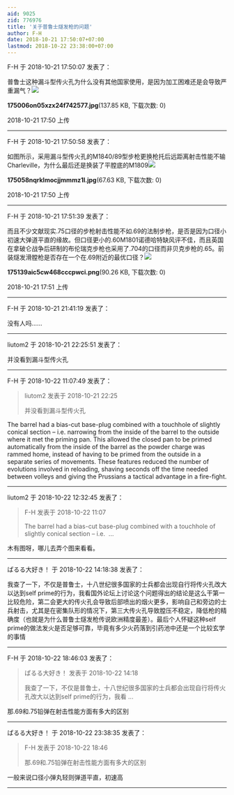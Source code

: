 ```yaml
---
aid: 9025
zid: 776976
title: '关于普鲁士燧发枪的问题'
author: F-H
date: 2018-10-21 17:50:07+07:00
lastmod: 2018-10-22 23:38:00+07:00
---
```


F-H 于 2018-10-21 17:50:07 发表了：

普鲁士这种漏斗型传火孔为什么没有其他国家使用，是因为加工困难还是会导致严重漏气？![](https://cdn.jsdelivr.net/gh/lzjluzijie/beichao@main/static/img/175006on05xzx24f742577.jpg)



**175006on05xzx24f742577.jpg**(137.85 KB, 下载次数: 0)



2018-10-21 17:50 上传

---------

F-H 于 2018-10-21 17:50:58 发表了：

如图所示，采用漏斗型传火孔的M1840/89型步枪更换枪托后远距离射击性能不输Charleville，为什么最后还是换装了平膛底的M1809![](https://cdn.jsdelivr.net/gh/lzjluzijie/beichao@main/static/img/175058nqrklmocjjmmmz1l.jpg)



**175058nqrklmocjjmmmz1l.jpg**(67.63 KB, 下载次数: 0)



2018-10-21 17:50 上传

---------

F-H 于 2018-10-21 17:51:39 发表了：

而且不少文献现实.75口径的步枪射击性能不如.69的法制步枪，是否是因为口径小初速大弹道平直的缘故。但口径更小的.60M1801诺德哈特缺风评不佳，而且英国在拿破仑战争后研制的布伦瑞克步枪也采用了.704的口径而非贝克步枪的.65。前装燧发滑膛枪是否存在一个在.69附近的最优口径？![](https://cdn.jsdelivr.net/gh/lzjluzijie/beichao@main/static/img/175139aic5cw468cccpwci.png)



**175139aic5cw468cccpwci.png**(90.26 KB, 下载次数: 0)



2018-10-21 17:51 上传

---------

F-H 于 2018-10-21 21:41:19 发表了：

没有人吗......

---------

liutom2 于 2018-10-21 22:25:51 发表了：

并没看到漏斗型传火孔

---------

F-H 于 2018-10-22 11:07:49 发表了：

> liutom2 发表于 2018-10-21 22:25
> 
> 并没看到漏斗型传火孔



The barrel had a bias-cut base-plug combined with a touchhole of slightly conical section – i.e. narrowing from the inside of the barrel to the outside where it met the priming pan. This allowed the closed pan to be primed automatically from the inside of the barrel as the powder charge was rammed home, instead of having to be primed from the outside in a separate series of movements. These features reduced the number of evolutions involved in reloading, shaving seconds off the time needed between volleys and giving the Prussians a tactical advantage in a fire-fight.

---------

liutom2 于 2018-10-22 12:32:45 发表了：

> F-H 发表于 2018-10-22 11:07
> 
> The barrel had a bias-cut base-plug combined with a touchhole of slightly conical section – i.e.  ...



木有图呀，哪儿去弄个图来看看。

---------

ぱるる大好き！ 于 2018-10-22 14:18:38 发表了：

我查了一下，不仅是普鲁士，十八世纪很多国家的士兵都会出现自行将传火孔改大以达到self prime的行为，我看国外论坛上讨论这个问题得出的结论是这么干第一比较危险，第二会更大的传火孔会导致后部喷出的烟火更多，影响自己和旁边的士兵射击，尤其是在密集队形的情况下，第三大传火孔导致膛压不稳定，降低枪的精确度（也就是为什么普鲁士燧发枪传说欧洲精度最差）。最后个人怀疑这种self prime的做法发火是否足够可靠，毕竟有多少火药落到引药池中还是一个比较玄学的事情

---------

F-H 于 2018-10-22 18:46:03 发表了：

> ぱるる大好き！ 发表于 2018-10-22 14:18
> 
> 我查了一下，不仅是普鲁士，十八世纪很多国家的士兵都会出现自行将传火孔改大以达到self prime的行为，我看 ...



那.69和.75铅弹在射击性能方面有多大的区别

---------

ぱるる大好き！ 于 2018-10-22 23:38:35 发表了：

> F-H 发表于 2018-10-22 18:46
> 
> 那.69和.75铅弹在射击性能方面有多大的区别



一般来说口径小弹丸轻则弹道平直，初速高

---------

